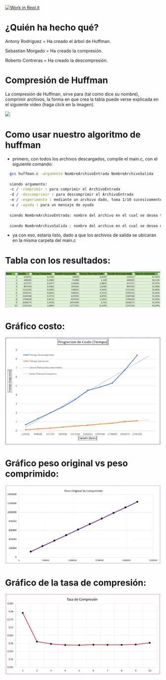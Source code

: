 [![Work in Repl.it](https://classroom.github.com/assets/work-in-replit-14baed9a392b3a25080506f3b7b6d57f295ec2978f6f33ec97e36a161684cbe9.svg)](https://classroom.github.com/online_ide?assignment_repo_id=272915&assignment_repo_type=GroupAssignmentRepo)
# ¿Quién ha hecho qué?

Antony Rodriguez = Ha creado el árbol de Huffman.

Sebastian Morgado = Ha creado la compresión.

Roberto Contreras = Ha creado la descompresión.

# Compresión de Huffman

La compresión de Huffman, sirve para (tal como dice su nombre), comprimir archivos, la forma en que crea la tabla puede verse explicada en el siguiente video (haga click en la imagen).

[![](https://encrypted-tbn0.gstatic.com/images?q=tbn%3AANd9GcQbOGvrqlCsSLfeNyTPWAzFkE2NCh7H5ovHgw&usqp=CAU)](http://www.youtube.com/watch?v=8Gf8wutvS1w "paso a paso de huffman")

# Como usar nuestro algoritmo de huffman

  - primero, con todos los archivos descargados, compile el main.c, con el siguiente comando:
  ```sh
    gcc huffman.c -argumento NombreArchivoEntrada NombreArchivoSalida

    siendo argumento:
    -c / -comprimir : para comprimir el ArchivoEntrada
    -d / -descomprimir : para descomprimir el ArchivoEntrada
    -e / -experimento : mediante un archivo dado, toma 1/10 sucesivamente (1/10,2/10,etc.) de cada archivo, para luego comprimirlos. en este caso, solo necesita un archivo de entrada, ya que generara automaticamente los archivos de salida.
    -a / -ayuda : para un mensaje de ayuda

    siendo NombreArchivoEntrada: nombre del archivo en el cual se desea trabajar. este debe estar en la misma carpeta que el archivo c.

    siendo NombreArchivoSalida : nombre del archivo en el cual se desea dejar el resultado. este se ubicara en la misma carpeta que el archivo c.
```
  - ya con eso, estaria listo, dado a que los archivos de salida se ubicaran en la misma carpeta del main.c

# Tabla con los resultados: 

![alt text](https://github.com/seba-m/University-Projects/blob/master/Second%20year/Huffman%20Compression/fotos/TABLA.png?raw=true)

# Gráfico costo:

![alt text](https://github.com/seba-m/University-Projects/blob/master/Second%20year/Huffman%20Compression/fotos/GRAFICO_costo.png?raw=true)

# Gráfico peso original vs peso comprimido:

![alt text](https://github.com/seba-m/University-Projects/blob/master/Second%20year/Huffman%20Compression/fotos/GRAFICO_pesoO_vs_pesoC.png?raw=true)

# Gráfico de la tasa de compresión:

![alt text](https://github.com/seba-m/University-Projects/blob/master/Second%20year/Huffman%20Compression/fotos/GRAFICO_tasa_de_compresion.png?raw=true)

